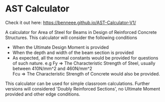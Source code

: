 # AST Calculator
Check it out here: https://benneee.github.io/AST-Calculator-V1/

A calculator for Area of Steel for Beams in Design of Reinforced Concrete Structures.
This calculator will consider the following conditions

- When the Ultimate Design Moment is provided
- When the depth and width of the beam section is provided
- As expected, all the normal constants would be provided for questions of such nature.
e.g Fy => The Characteristic Strength of Steel, usually between 410N/mm^2 and 460N/mm^2  
    Fcu => The Characteristic Strength of Concrete would also be provided.

This calculator can be used for simple classroom calculations. Further versions will considered 'Doubly Reinforced Sections', no Ultimate Moment provided and other edge conditions.
